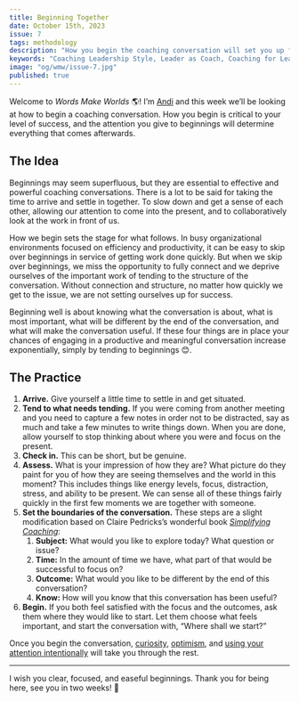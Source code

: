 ```yaml
---
title: Beginning Together
date: October 15th, 2023
issue: 7
tags: methodology
description: "How you begin the coaching conversation will set you up for success."
keywords: "Coaching Leadership Style, Leader as Coach, Coaching for Leaders, Manager as Coach"
image: "og/wmw/issue-7.jpg"
published: true
---
```


Welcome to _Words Make Worlds_ 🌎! I’m [Andi](https://methodandmatter.com/about) and this week we’ll be looking at how to begin a coaching conversation. How you begin is critical to your level of success, and the attention you give to beginnings will determine everything that comes afterwards.

## The Idea
Beginnings may seem superfluous, but they are essential to effective and powerful coaching conversations. There is a lot to be said for taking the time to arrive and settle in together. To slow down and get a sense of each other, allowing our attention to come into the present, and to collaboratively look at the work in front of us.

How we begin sets the stage for what follows. In busy organizational environments focused on efficiency and productivity, it can be easy to skip over beginnings in service of getting work done quickly. But when we skip over beginnings, we miss the opportunity to fully connect and we deprive ourselves of the important work of tending to the structure of the conversation. Without connection and structure, no matter how quickly we get to the issue, we are not setting ourselves up for success.

Beginning well is about knowing what the conversation is about, what is most important, what will be different by the end of the conversation, and what will make the conversation useful. If these four things are in place your chances of engaging in a productive and meaningful conversation increase exponentially, simply by tending to beginnings 😊.

## The Practice

1. **Arrive.** Give yourself a little time to settle in and get situated.
2. **Tend to what needs tending.** If you were coming from another meeting and you need to capture a few notes in order not to be distracted, say as much and take a few minutes to write things down. When you are done, allow yourself to stop thinking about where you were and focus on the present.
3. **Check in.** This can be short, but be genuine.
4. **Assess.** What is your impression of how they are? What picture do they paint for you of how they are seeing themselves and the world in this moment? This includes things like energy levels, focus, distraction, stress, and ability to be present. We can sense all of these things fairly quickly in the first few moments we are together with someone.
5. **Set the boundaries of the conversation.** These steps are a slight modification based on Claire Pedricks’s wonderful book [_Simplifying Coaching_](https://bookshop.org/p/books/simplifying-coaching-how-to-have-more-transformational-conversations-by-doing-less-claire-pedrick/15769790?ean=9780335249077):
	1. **Subject:** What would you like to explore today? What question or issue?
	2. **Time:** In the amount of time we have, what part of that would be successful to focus on?
	3. **Outcome:** What would you like to be different by the end of this conversation?
	4. **Know:** How will you know that this conversation has been useful?
6. **Begin.** If you both feel satisfied with the focus and the outcomes, ask them where they would like to start. Let them choose what feels important, and start the conversation with, “Where shall we start?”

Once you begin the conversation, ​[curiosity](https://methodandmatter.com/words-make-worlds/006/)​, [optimism](https://methodandmatter.com/words-make-worlds/005/)​, and ​[using your attention intentionally​](https://methodandmatter.com/words-make-worlds/004/) will take you through the rest.

---

I wish you clear, focused, and easeful beginnings. Thank you for being here, see you in two weeks! 🙌
